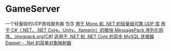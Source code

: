 # GameServer
一个轻量级的UDP游戏服务器
包含
[用于 Mono 和 .NET 的轻量级可靠 UDP 库](https://github.com/RevenantX/LiteNetLib)
[用于 C#（.NET、.NET Core、Unity、Xamarin）的极快 MessagePack 序列化程序。/msgpack.org[C#]](https://github.com/neuecc/MessagePack-CSharp)
[适用于 .NET 和 .NET Core 的异步 MySQL 连接器](https://github.com/mysql-net/MySqlConnector)
[Dapper - .Net 的简单对象映射器](https://github.com/DapperLib/Dapper)
